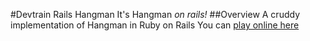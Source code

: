#Devtrain Rails Hangman
It's Hangman *on rails!*
##Overview
A cruddy implementation of Hangman in Ruby on Rails
You can [play online here](https://rails-hangman.herokuapp.com)
